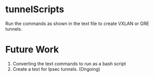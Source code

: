 # tunnelScripts
Run the commands as shown in the text file to create VXLAN or GRE tunnels.

# Future Work

1) Converting the text commands to run as a bash script 
2) Create a text for Ipsec tunnels. (Ongoing)
